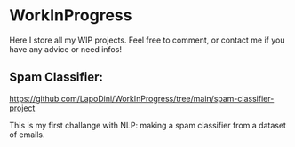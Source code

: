 # WorkInProgress
Here I store all my WIP projects. Feel free to comment, or contact me if you have any advice or need infos!

## Spam Classifier:
https://github.com/LapoDini/WorkInProgress/tree/main/spam-classifier-project

This is my first challange with NLP: making a spam classifier from a dataset of emails. 
